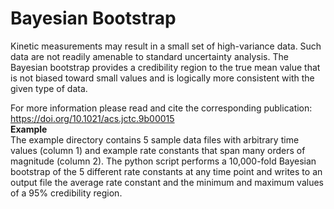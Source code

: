 # Bayesian Bootstrap

Kinetic measurements may result in a small set of high-variance data. Such data are not readily amenable to standard uncertainty analysis. The Bayesian bootstrap provides a credibility region to the true mean value that is not biased toward small values and is logically more consistent with the given type of data.

For more information please read and cite the corresponding publication: https://doi.org/10.1021/acs.jctc.9b00015
<br />
**Example**<br />
The example directory contains 5 sample data files with arbitrary time values (column 1) and example rate constants that span many orders of magnitude (column 2).  The python script performs a 10,000-fold Bayesian bootstrap of the 5 different rate constants at any time point and writes to an output file the average rate constant and the minimum and maximum values of a 95% credibility region. 

